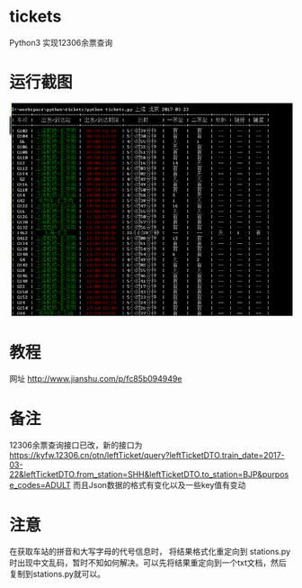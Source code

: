 # tickets
Python3    实现12306余票查询
# 运行截图
![image](https://github.com/lanlansky/tickets/blob/master/result.png)
# 教程
网址 http://www.jianshu.com/p/fc85b094949e
# 备注
12306余票查询接口已改，新的接口为  https://kyfw.12306.cn/otn/leftTicket/query?leftTicketDTO.train_date=2017-03-22&leftTicketDTO.from_station=SHH&leftTicketDTO.to_station=BJP&purpose_codes=ADULT 而且Json数据的格式有变化以及一些key值有变动
# 注意
在获取车站的拼音和大写字母的代号信息时， 将结果格式化重定向到 stations.py 时出现中文乱码，暂时不知如何解决。可以先将结果重定向到一个txt文档，然后复制到stations.py就可以。
